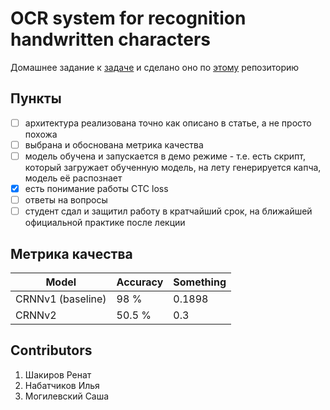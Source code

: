 # OCR system for recognition handwritten characters

Домашнее задание к [задаче](https://github.com/aitalents/computer-vision-technology/tree/main/Topic%204.%20OCR)
и сделано оно по [этому](https://github.com/Alek-dr/OCR-Example/tree/master) репозиторию


## Пункты

- [ ] архитектура реализована точно как описано в статье, а не просто похожа
- [ ] выбрана и обоснована метрика качества
- [ ] модель обучена и запускается в демо режиме - т.е. есть скрипт, который загружает обученную модель, на лету генерируется капча, модель её распознает
- [x] есть понимание работы CTC loss
- [ ] ответы на вопросы
- [ ] студент сдал и защитил работу в кратчайший срок, на ближайшей официальной практике после лекции

## Метрика качества

| Model             | Accuracy | Something |
|-------------------|-------|-----------|
| CRNNv1 (baseline) | 98 %  | 0.1898    |
| CRNNv2            | 50.5 % | 0.3       |


## Contributors
1. Шакиров Ренат
2. Набатчиков Илья
3. Могилевский Саша
